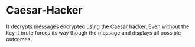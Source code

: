 # Caesar-Hacker
It decrypts messages encrypted using the Caesar hacker. Even without the key it brute forces its way though the message and displays all possible outcomes.
